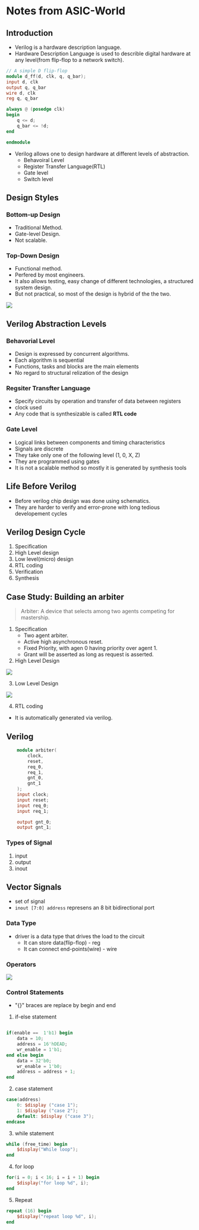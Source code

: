 # Notes from ASIC-World
## Introduction
- Verilog is a hardware description language.
- Hardware Description Language is used to describle digital hardware at any level(from flip-flop to a network switch).
```verilog
// A simple D flip-flop
module d_ff(d, clk, q, q_bar);
input d, clk
output q, q_bar
wire d, clk
reg q, q_bar

always @ (posedge clk)
begin
	q <= d;
	q_bar <= !d;
end

endmodule
```
- Verilog allows one to design hardware at different levels of abstraction.
	- Behavoiral Level
	- Register Transfer Language(RTL)
	- Gate level
	- Switch level

## Design Styles
### Bottom-up Design
- Traditional Method.
- Gate-level Design.
- Not scalable.

### Top-Down Design
- Functional method.
- Perfered by most engineers.
- It also allows testing, easy change of different technologies, a structured system design.
- But not practical, so most of the design is hybrid of the the two.

![](./Pictures/Verilog_Design_Steps.png)

## Verilog Abstraction Levels
### Behavorial Level
- Design is expressed by concurrent algorithms.
- Each algorithm is sequential
- Functions, tasks and blocks are the main elements
- No regard to structural relization of the design

### Regsiter Transfter Language
- Specify circuits by operation and transfer of data between registers
- clock used
- Any code that is synthesizable is called **RTL code**

### Gate Level
- Logical links between components and timing characteristics
- Signals are discrete
- They take only one of the following level (1, 0, X, Z)
- They are programmed using gates
- It is not a scalable method so mostly it is generated by synthesis tools

## Life Before Verilog
- Before verilog chip design was done using schematics.
- They are harder to verify and error-prone with long tedious developement cycles

## Verilog Design Cycle
1. Specification
2. High Level design
3. Low level(micro) design
4. RTL coding
5. Verification
6. Synthesis

## Case Study: Building an arbiter

> Arbiter: A device that selects among two agents competing for mastership.

1. Specification
	- Two agent arbiter.
	- Active high asynchronous reset.
	- Fixed Priority, with agen 0 having priority over agent 1.
	- Grant will be asserted as long as request is asserted.
2. High Level Design

![](./Pictures/2_input_arbiter.png)

3. Low Level Design

![](./Pictures/2_input_arbiter_FSM.png)

4. RTL coding
- It is automatically generated via verilog.

## Verilog
```verilog
	module arbiter(
		clock,
		reset,
		req_0,
		req_1,
		gnt_0,
		gnt_1
	);
	input clock;
	input reset;
	input req_0;
	input req_1;

	output gnt_0;
	output gnt_1;
```

### Types of Signal
1. input
2. output
3. inout

## Vector Signals
- set of signal
- `inout [7:0] address` represens an 8 bit bidirectional port

### Data Type
- driver is a data type that drives the load to the circuit
	- It can store data(flip-flop) - reg
	- It can connect end-points(wire) - wire

### Operators

![](./Pictures/Verilog_Operators.png)

### Control Statements

- "{}"  braces are replace by begin and end

1. if-else statement

```verilog

if(enable ==  1'b1) begin
	data = 10;
	address = 16'hDEAD;
	wr_enable = 1'b1;
end else begin
	data = 32'b0;
	wr_enable = 1'b0;
	address = address + 1;
end
```

2. case statement

```verilog
case(address)
	0: $display ("case 1");
	1: $display ("case 2");
	default: $display ("case 3");
endcase
```

3. while statement

```verilog
while (free_time) begin
	$display("While loop");
end
```

4. for loop

```verilog
for(i = 0; i < 16; i = i + 1) begin
	$display("for loop %d", i);
end
```

5. Repeat

```verilog
repeat (16) begin
	$display("repeat loop %d", i);
end
```